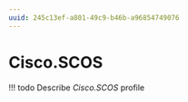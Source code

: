 ```yaml
---
uuid: 245c13ef-a801-49c9-b46b-a96854749076
---
```



# Cisco.SCOS


<!-- prettier-ignore -->
!!! todo
    Describe *Cisco.SCOS* profile


